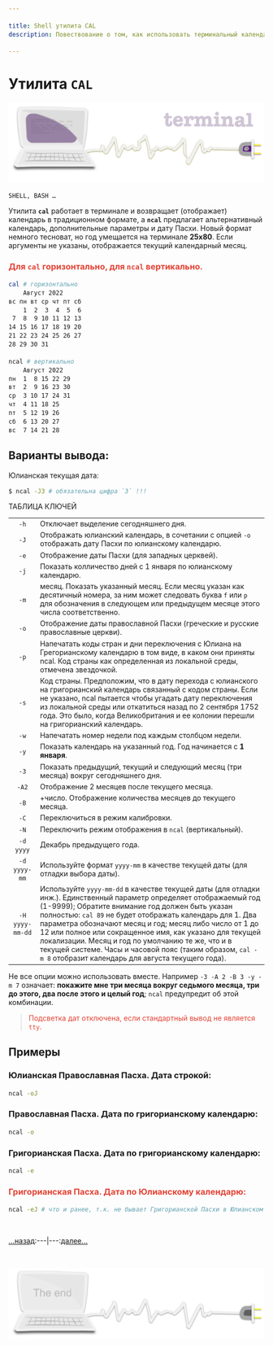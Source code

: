 ```yaml
---

title: Shell утилита CAL
description: Повествование о том, как использовать терминальный календарь или календарь в терминале

---
```


<div class="navi"><nav id="navi"><!-- js --></nav></div>

# Утилита **`CAL`**

<span id="az1-img" class="img" onclick="imgResize()">![img](assets/svg/comp-cal.svg)</span>


	SHELL, BASH …

Утилита **`cal`** работает в терминале и возвращает (отображает) календарь в традиционном формате, а **`ncal`** предлагает альтернативный календарь, дополнительные параметры и дату Пасхи. Новый формат немного тесноват, но год умещается на терминале **25x80**. Если аргументы не указаны, отображается текущий календарный месяц. 

### <span style="color: #e34234;">Для `cal` горизонтально, для `ncal` вертикально.

```sh
cal # горизонтально
    Август 2022       
вс пн вт ср чт пт сб  
    1  2  3  4  5  6  
 7  8  9 10 11 12 13  
14 15 16 17 18 19 20  
21 22 23 24 25 26 27  
28 29 30 31  

ncal # вертикально
    Август 2022       
пн  1  8 15 22 29   
вт  2  9 16 23 30   
ср  3 10 17 24 31   
чт  4 11 18 25      
пт  5 12 19 26      
сб  6 13 20 27      
вс  7 14 21 28  
```


## Варианты вывода:

Юлианская текущая дата:
```sh
$ ncal -J3 # обязательна цифра `3` !!!
```

ТАБЛИЦА КЛЮЧЕЙ

|      |    |
|:----:|:---|
| `-h` |Отключает выделение сегодняшнего дня.|
| `-J` |Отображать юлианский календарь, в сочетании с опцией `-o` отображать дату Пасхи по юлианскому календарю.| 
| `-e` |Отображение даты Пасхи (для западных церквей).| 
| `-j` |Показать колличество дней с 1 января по юлианскому календарю.| 
| `-m` | месяц. Показать указанный месяц. Если месяц указан как десятичный номера, за ним может следовать буква `f` или `p` для обозначения в следующем или предыдущем месяце этого числа соответственно.| 
| `-o` | Отображение даты православной Пасхи (греческие и русские православные церкви).|
| `-p` | Напечатать коды стран и дни переключения с Юлиана на Грегорианскому календарю в том виде, в каком они приняты ncal. Код страны как определенная из локальной среды, отмечена звездочкой.|
| `-s` | Код страны. Предположим, что в дату перехода с юлианского на григорианский календарь связанный с кодом страны. Если не указано, ncal пытается чтобы угадать дату переключения из локальной среды или откатиться назад по 2 сентября 1752 года. Это было, когда Великобритания и ее колонии перешли на григорианский календарь.|
| `-w` | Напечатать номер недели под каждым столбцом недели.|
| `-y` | Показать календарь на указанный год. Год начинается c **1 января**.|
| `-3` | Показать предыдущий, текущий и следующий месяц (три месяца) вокруг сегодняшнего дня.|
| `-A2` | Отображение 2 месяцев после текущего месяца.|
| `-B` | +число. Отображение количества месяцев до текущего месяца.|
| `-C` | Переключиться в режим калибровки.|
| `-N` | Переключить режим отображения в `ncal` (вертикальный).|
| `-d yyyy`| Декабрь предыдущего года. |
| `-d yyyy-mm`| Используйте формат `yyyy-mm` в качестве текущей даты (для отладки выбора даты).|
| `-H yyyy-mm-dd`| Используйте `yyyy-mm-dd` в качестве текущей даты (для отладки инж.). Единственный параметр определяет отображаемый год (1-9999); Обратите внимание год должен быть указан полностью: `cal 89` не будет отображать календарь для 1. Два параметра обозначают месяц и год; месяц либо число от 1 до 12 или полное или сокращенное имя, как указано для текущей локализации. Месяц и год по умолчанию те же, что и в текущей системе. Часы и часовой пояс (таким образом, `cal -m 8` отобразит календарь для августа текущего года).|

Не все опции можно использовать вместе. Например `-3 -A 2 -B 3 -y -m 7` означает: **покажите мне три месяца вокруг седьмого месяца, три до этого, два после этого и целый год**; 
`ncal` предупредит об
этой комбинации.



><span style="color: #e34234;">Подсветка дат отключена, если стандартный вывод не является `tty`.


## Примеры

### Юлианская Православная Пасха. Дата строкой:
```sh
ncal -oJ
```

### Православная Пасха. Дата по григорианскому календарю:
```sh
ncal -o
```

### Григорианская Пасха. Дата по григорианскому календарю:
```sh
ncal -e
```


### <span style="color: #e34234;">Григорианская Пасха. Дата по Юлианскому календарю:
```sh
ncal -eJ # что и ранее, т.к. не бывает Григорианской Пасхи в Юлианском календаре !!!
```

<br>

[…назад](glagol-git.md):---|---:[далее…](kakw-colors.md)

<br>

<span id="comp-end-img" class="img" onclick="imgResize()">![img](assets/svg/comp-end.svg)</span>

<script src="assets/js/navi.js"></script>

